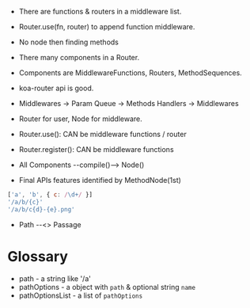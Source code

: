 * There are functions & routers in a middleware list.
* Router.use(fn, router) to append function middleware.
* No node then finding methods

* There many components in a Router.
* Components are MiddlewareFunctions, Routers, MethodSequences.

* koa-router api is good.

* Middlewares -> Param Queue -> Methods Handlers -> Middlewares

* Router for user, Node for middleware.

* Router.use(): CAN be middleware functions / router
* Router.register(): CAN be middleware functions

* All Components --compile()--> Node()
* Final APIs features identified by MethodNode(1st)

```js
['a', 'b', { c: /\d+/ }]
'/a/b/{c}'
'/a/b/c{d}-{e}.png'
```

* Path --<> Passage

# Glossary

* path - a string like '/a'
* pathOptions - a object with `path` & optional string `name`
* pathOptionsList - a list of `pathOptions`